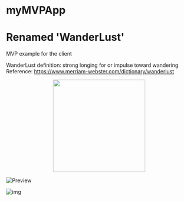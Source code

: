# myMVPApp
# Renamed 'WanderLust'
MVP example for the client

WanderLust definition: strong longing for or impulse toward wandering
Reference: https://www.merriam-webster.com/dictionary/wanderlust

<p align="center">
  <img src="http://az616578.vo.msecnd.net/files/2016/02/12/635908923762744847-1704507041_9bd8ea62f678c9c47470b2f45072b4ce.jpg" width="250"/>

![Preview](http://az616578.vo.msecnd.net/files/2016/02/12/635908923762744847-1704507041_9bd8ea62f678c9c47470b2f45072b4ce.jpg)

![img](http://az616578.vo.msecnd.net/files/2016/02/12/635908923762744847-1704507041_9bd8ea62f678c9c47470b2f45072b4ce.jpg)
